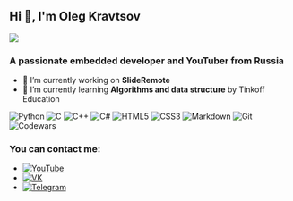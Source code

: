 ## Hi 👋, I'm Oleg Kravtsov</h1>
![](https://camo.githubusercontent.com/870d765b5c096038f097185a0ffa08df4011c0491b8039f3a7d5eeebf4d82c7e/68747470733a2f2f6d656469612e67697068792e636f6d2f6d656469612f57556c706c634d704f43456d5447427442572f67697068792e676966)
### A passionate embedded developer and YouTuber from Russia</h3>

- 🔭 I’m currently working on **SlideRemote**
- 🌱 I’m currently learning **Algorithms and data structure** by Tinkoff Education


![Python](https://img.shields.io/badge/python-3670A0?style=for-the-badge&logo=python&logoColor=ffdd54)
![C](https://img.shields.io/badge/c-%2300599C.svg?style=for-the-badge&logo=c&logoColor=white)
![C++](https://img.shields.io/badge/c++-%2300599C.svg?style=for-the-badge&logo=c%2B%2B&logoColor=white)
![C#](https://img.shields.io/badge/c%23-%23239120.svg?style=for-the-badge&logo=csharp&logoColor=white)
![HTML5](https://img.shields.io/badge/html5-%23E34F26.svg?style=for-the-badge&logo=html5&logoColor=white)
![CSS3](https://img.shields.io/badge/css3-%231572B6.svg?style=for-the-badge&logo=css3&logoColor=white)
![Markdown](https://img.shields.io/badge/markdown-%23000000.svg?style=for-the-badge&logo=markdown&logoColor=white)
![Git](https://img.shields.io/badge/git-%23F05033.svg?style=for-the-badge&logo=git&logoColor=white)
![Codewars](https://www.codewars.com/users/RadioPizza/badges/large)
### You can contact me:

- [![YouTube](https://www.flaticon.com/free-icon/youtube_174883?term=youtube&page=1&position=4&origin=tag&related_id=174883)][YT]
- [![VK](https://www.flaticon.com/free-icon/vk_5968835?term=vk&page=1&position=2&origin=search&related_id=5968835)](VK)
- [![Telegram](https://www.flaticon.com/free-icon/telegram_2111646?term=logos&page=1&position=51&origin=tag&related_id=2111646)](https://t.me/kravtsov_oleg)

[YT]: https://www.youtube.com/@RadioPizzaRU
[VK]: https://vk.com/kravtsov.oleg
[TG]: https://t.me/kravtsov_oleg


